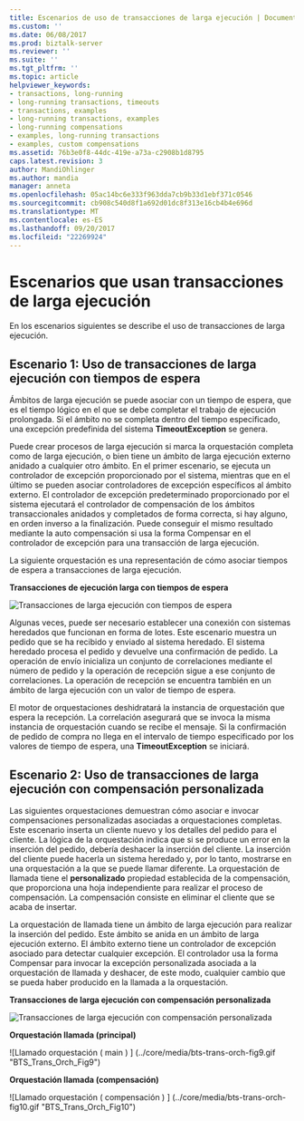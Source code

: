 ```yaml
---
title: Escenarios de uso de transacciones de larga ejecución | Documentos de Microsoft
ms.custom: ''
ms.date: 06/08/2017
ms.prod: biztalk-server
ms.reviewer: ''
ms.suite: ''
ms.tgt_pltfrm: ''
ms.topic: article
helpviewer_keywords:
- transactions, long-running
- long-running transactions, timeouts
- transactions, examples
- long-running transactions, examples
- long-running compensations
- examples, long-running transactions
- examples, custom compensations
ms.assetid: 76b3e0f8-44dc-419e-a73a-c2908b1d8795
caps.latest.revision: 3
author: MandiOhlinger
ms.author: mandia
manager: anneta
ms.openlocfilehash: 05ac14bc6e333f963dda7cb9b33d1ebf371c0546
ms.sourcegitcommit: cb908c540d8f1a692d01dc8f313e16cb4b4e696d
ms.translationtype: MT
ms.contentlocale: es-ES
ms.lasthandoff: 09/20/2017
ms.locfileid: "22269924"
---
```

# <a name="scenarios-using-long-running-transactions"></a>Escenarios que usan transacciones de larga ejecución
En los escenarios siguientes se describe el uso de transacciones de larga ejecución.  
  
## <a name="scenario-1-using-long-running-transactions-with-timeouts"></a>Escenario 1: Uso de transacciones de larga ejecución con tiempos de espera  
 Ámbitos de larga ejecución se puede asociar con un tiempo de espera, que es el tiempo lógico en el que se debe completar el trabajo de ejecución prolongada. Si el ámbito no se completa dentro del tiempo especificado, una excepción predefinida del sistema **TimeoutException** se genera.  
  
 Puede crear procesos de larga ejecución si marca la orquestación completa como de larga ejecución, o bien tiene un ámbito de larga ejecución externo anidado a cualquier otro ámbito. En el primer escenario, se ejecuta un controlador de excepción proporcionado por el sistema, mientras que en el último se pueden asociar controladores de excepción específicos al ámbito externo. El controlador de excepción predeterminado proporcionado por el sistema ejecutará el controlador de compensación de los ámbitos transaccionales anidados y completados de forma correcta, si hay alguno, en orden inverso a la finalización. Puede conseguir el mismo resultado mediante la auto compensación si usa la forma Compensar en el controlador de excepción para una transacción de larga ejecución.  
  
 La siguiente orquestación es una representación de cómo asociar tiempos de espera a transacciones de larga ejecución.  
  
 **Transacciones de ejecución larga con tiempos de espera**  
  
 ![Transacciones de larga ejecución con tiempos de espera](../core/media/bts-trans-orch-fig7.gif "BTS_Trans_Orch_Fig7")  
  
 Algunas veces, puede ser necesario establecer una conexión con sistemas heredados que funcionan en forma de lotes. Este escenario muestra un pedido que se ha recibido y enviado al sistema heredado. El sistema heredado procesa el pedido y devuelve una confirmación de pedido. La operación de envío inicializa un conjunto de correlaciones mediante el número de pedido y la operación de recepción sigue a ese conjunto de correlaciones. La operación de recepción se encuentra también en un ámbito de larga ejecución con un valor de tiempo de espera.  
  
 El motor de orquestaciones deshidratará la instancia de orquestación que espera la recepción. La correlación asegurará que se invoca la misma instancia de orquestación cuando se recibe el mensaje. Si la confirmación de pedido de compra no llega en el intervalo de tiempo especificado por los valores de tiempo de espera, una **TimeoutException** se iniciará.  
  
## <a name="scenario-2-using-long-running-transactions-with-custom-compensation"></a>Escenario 2: Uso de transacciones de larga ejecución con compensación personalizada  
 Las siguientes orquestaciones demuestran cómo asociar e invocar compensaciones personalizadas asociadas a orquestaciones completas. Este escenario inserta un cliente nuevo y los detalles del pedido para el cliente. La lógica de la orquestación indica que si se produce un error en la inserción del pedido, debería deshacer la inserción del cliente. La inserción del cliente puede hacerla un sistema heredado y, por lo tanto, mostrarse en una orquestación a la que se puede llamar diferente. La orquestación de llamada tiene el **personalizado** propiedad establecida de la compensación, que proporciona una hoja independiente para realizar el proceso de compensación. La compensación consiste en eliminar el cliente que se acaba de insertar.  
  
 La orquestación de llamada tiene un ámbito de larga ejecución para realizar la inserción del pedido. Este ámbito se anida en un ámbito de larga ejecución externo. El ámbito externo tiene un controlador de excepción asociado para detectar cualquier excepción. El controlador usa la forma Compensar para invocar la excepción personalizada asociada a la orquestación de llamada y deshacer, de este modo, cualquier cambio que se pueda haber producido en la llamada a la orquestación.  
  
 **Transacciones de larga ejecución con compensación personalizada**  
  
 ![Transacciones de larga ejecución con compensación personalizada](../core/media/bts-trans-orch-fig8.gif "BTS_Trans_Orch_Fig8")  
  
 **Orquestación llamada (principal)**  
  
 ![Llamado orquestación &#40; main &#41; ] (../core/media/bts-trans-orch-fig9.gif "BTS_Trans_Orch_Fig9")  
  
 **Orquestación llamada (compensación)**  
  
 ![Llamado orquestación &#40; compensación &#41; ] (../core/media/bts-trans-orch-fig10.gif "BTS_Trans_Orch_Fig10")